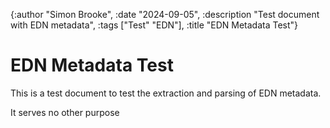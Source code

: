 {:author "Simon Brooke",
 :date "2024-09-05",
 :description "Test document with EDN metadata",
 :tags ["Test" "EDN"], 
 :title "EDN Metadata Test"}

# EDN Metadata Test

This is a test document to test the extraction and parsing of EDN metadata.

It serves no other purpose